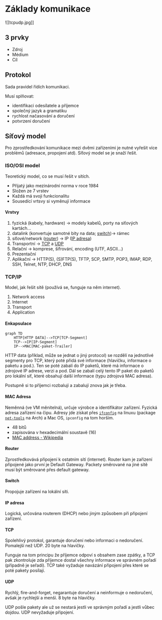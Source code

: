 # Základy komunikace
![[tcpudp.jpg]]
## 3 prvky
- Zdroj
- Médium
- Cíl

## Protokol
Sada pravidel řídích komunikaci.

Musí splňovat:
- identifikaci odesílatele a příjemce
- společný jazyk a gramatiku
- rychlost načasování a doručení
- potvrzení doručení

## Síťový model
Pro zprostředkování komunikace mezi dvěmi zařízeními je nutné vyřešit více problémů (adresace, propojení atd).
Síťový model se je snaží řešit.

### ISO/OSI model
Teoretický model, co se musí řešit v sítích.
- Přijatý jako mezinárodní norma v roce 1984
- Složen ze 7 vrstev
- Každá má svoji funkcionalitu
- Sousedící vrtsvy si vyměnují informace

#### Vrstvy
1. fyzická (kabely, hardware) -> modely kabelů, porty na síťových kartách...
2. datalink (konvertuje samotné bity na data; [switch](#switch))-> rámec
3. síťové/network ([router](#router)) -> IP ([IP adresa](#ip%20adresa))
4. Transportní -> [TCP](#TCP) a [UDP](#UDP)
5. Relační -> komprese, šifrování, encoding (UTF, ASCII...)
6. Prezentační
7. Aplikační -> HTTP(S), (S)FTP(S), TFTP, SCP, SMTP, POP3, IMAP, RDP, SSH, Telnet, NTP, DHCP, DNS

### TCP/IP
Model, jak řešit sítě (používá se, funguje na něm internet).
1. Network access
2. Internet
3. Transport
4. Application

#### Enkapsulace
```mermaid
graph TD
	HTTP[HTTP DATA]-->TCP[TCP-Segment]
	TCP-->IP[IP-Segment]
	IP-->MAC[MAC-paket-Trailer]
```

HTTP data (příklad, může se jednat o jiný protocol) se rozdělí na jednotlivé segmenty pro TCP, který poté přidá své informace (hlavičku, informace o paketu a pod.). Ten se poté zabalí do IP paketů, které má informace o zdrojové IP adrese, verzi a pod. Dál se zabalí celý tento IP paket do paketů pro lokální síť, které obsahují další informace (typu zdrojová MAC adresa).

Postupně si to příjemci rozbalují a zabalují znova jak je třeba.

#### MAC Adresa
Neměnná (ve VM měnitelná), určuje výrobce a identifikátor zařízení. Fyzická adresa zařízení na čipu.
Adresy jde získat přes [`ifconfig`](https://en.wikipedia.org/wiki/Ifconfig) na linuxu (package [`net-tools`](https://archlinux.org/packages/core/x86_64/net-tools/) na Arch) a Mac OS, `ipconfig` na tom horším.
- 48 bitů
- zapisována v hexadecimální soustavě (16)
- [MAC address - Wikipedia](https://en.wikipedia.org/wiki/MAC_address)

#### Router
Zprostředkovává připojení k ostatním sítí (internet).
Router kam je zařízení připojené jako první je Default Gateway. Packety směrované na jiné sítě musí být směrované přes default gateway.
#### Switch
Propojuje zařízení na lokální síti.
#### IP adresa
Logická, určována routerem (DHCP) nebo jiným způsobem při připojení zařízení.
#### TCP
Spolehlivý protokol, garantuje doručení nebo informaci o nedoručení. Pomalejší než UDP.
20 byte na hlavičky.

Funguje na tom principu že příjemce odpoví s obsahem zase zpátky, a TCP pak zkontroluje zda příjemce dostal všechny informace ve správném pořadí (případně je seřadí). TCP také vyžaduje navázání připojení přes které se poté pakety posílají.
#### UDP
Rychlý, fire-and-forget, negarantuje doručení a neinformuje o nedoručení, avšak je rychlejší a menší.
8 byte na hlavičky.

UDP pošle pakety ale už se nestará jestli ve správným pořadí a jestli vůbec dojdou. UDP nevyžaduje připojení.